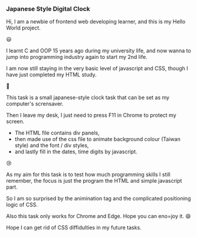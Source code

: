 ### Japanese Style Digital Clock

Hi, I am a newbie of frontend web developing learner, and this is my Hello World project.

😃

I learnt C and OOP 15 years ago during my university life, and now wanna to jump into programming industry again to start my 2nd life.

I am now still staying in the very basic level of javascript and CSS, though I have just completed my HTML study.

🥶

This task is a small japanese-style clock task that can be set as my computer's scrensaver.

Then I leave my desk, I just need to press F11 in Chrome to protect my screen.
* The HTML file contains div panels,
* then made use of the css file to animate background colour (Taiwan style) and the font / div styles,
* and lastly fill in the dates, time digits by javascript.

😢

As my aim for this task is to test how much programming skills I still remember, the focus is just the program the HTML and simple javascript part.

So I am so surprised by the animination tag and the complicated positioning logic of CSS.

Also this task only works for Chrome and Edge. Hope you can eno=joy it. 😄

Hope I can get rid of CSS diffidulties in my future tasks.
